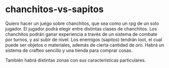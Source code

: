 # chanchitos-vs-sapitos

Quiero hacer un juego sobre chanchitos, que sea como un rpg de un solo jugador. El jugador podrá elegir entre distintas clases de chanchitos. Los chanchitos podrán ganar experiencia a través de un sistema de combate por turnos, y así subir de nivel. Los enemigos (sapitos) tendrán loot, el cual puede ser objetos o materiales, además de cierta cantidad de oro. Habrá un sistema de crafteo sencillo y una tienda para comprar cosas. 

También habrá distintas zonas con sus características particulares. 

